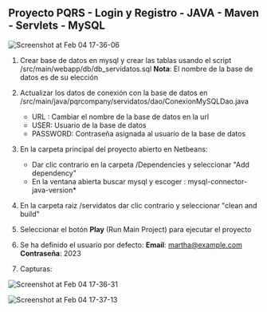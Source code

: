 ## Proyecto PQRS - Login y Registro - JAVA - Maven - Servlets - MySQL

![Screenshot at Feb 04 17-36-06](https://github.com/luissanchezdev/crud-java-web-maven-servlets/assets/50006980/46227187-d204-438f-9239-fbee3a98eb20)


1. Crear base de datos en mysql y crear las tablas usando el script /src/main/webapp/db/db_servidatos.sql
**Nota**: El nombre de la base de datos es de su elección
2. Actualizar los datos de conexión con la base de datos en /src/main/java/pqrcompany/servidatos/dao/ConexionMySQLDao.java
   - URL : Cambiar el nombre de la base de datos en la url
   - USER: Usuario de la base de datos
   - PASSWORD: Contraseña asignada al usuario de la base de datos
3. En la carpeta principal del proyecto abierto en Netbeans:
   - Dar clic contrario en la carpeta /Dependencies y seleccionar "Add dependency"
   - En la ventana abierta buscar mysql y escoger : mysql-connector-java-version*
4. En la carpeta raiz /servidatos dar clic contrario y seleccionar "clean and build"
5. Seleccionar el botón **Play** (Run Main Project) para ejecutar el proyecto
6. Se ha definido el usuario por defecto:
   **Email**: martha@example.com
   **Contraseña**: 2023

7. Capturas:

![Screenshot at Feb 04 17-36-31](https://github.com/luissanchezdev/crud-java-web-maven-servlets/assets/50006980/021fe411-8e35-45c3-8ab8-8de8997f5648)

![Screenshot at Feb 04 17-37-13](https://github.com/luissanchezdev/crud-java-web-maven-servlets/assets/50006980/9af2e542-2c4a-4f93-9c0a-0aa4ee3091ed)
